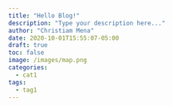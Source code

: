 ```yaml
---
title: "Hello Blog!"
description: "Type your description here..."
author: "Christiam Mena"
date: 2020-10-01T15:55:07-05:00
draft: true
toc: false
image: /images/map.png
categories:
  - cat1
tags:
  - tag1
---
```

